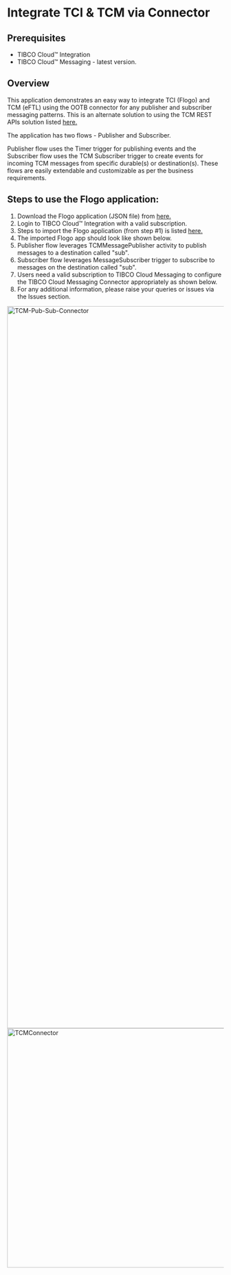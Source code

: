 # Integrate TCI & TCM via Connector

## Prerequisites
- TIBCO Cloud™ Integration
- TIBCO Cloud™ Messaging - latest version. 

## Overview
This application demonstrates an easy way to integrate TCI (Flogo) and TCM (eFTL) using the OOTB connector for any publisher and subscriber messaging patterns. This is an alternate solution to using the TCM REST APIs solution listed [here.](https://github.com/TIBCOSoftware/tci-flogo/blob/master/samples/app-dev/TCM/TCM_Pub_Sub_UsingReSTAPI/Readme.md)

The application has two flows - Publisher and Subscriber. 

Publisher flow uses the Timer trigger for publishing events and the Subscriber flow uses the TCM Subscriber trigger to create events for incoming TCM messages from specific durable(s) or destination(s). These flows are easily extendable and customizable as per the business requirements. 

## Steps to use the Flogo application: 
1. Download the Flogo application (JSON file) from [here.](https://github.com/TIBCOSoftware/tci-flogo/blob/master/samples/app-dev/TCM/TCM_Pub_Sub_UsingConnector/TCM_PubSub_UsingConnector.json)
2. Login to TIBCO Cloud™ Integration with a valid subscription.
3. Steps to import the Flogo application (from step #1) is listed [here.](https://github.com/TIBCOSoftware/tci-flogo/blob/master/samples/app-dev/readme.md)
4. The imported Flogo app should look like shown below. 
5. Publisher flow leverages TCMMessagePublisher activity to publish messages to a destination called "sub".
6. Subscriber flow leverages MessageSubscriber trigger to subscribe to messages on the destination called "sub".
7. Users need a valid subscription to TIBCO Cloud Messaging to configure the TIBCO Cloud Messaging Connector appropriately as shown below. 
8. For any additional information, please raise your queries or issues via the Issues section. 
<img width="1680" alt="TCM-Pub-Sub-Connector" src="https://user-images.githubusercontent.com/17696107/113564618-4cb8c300-9627-11eb-8df5-aad897d87418.png">
<img width="557" alt="TCMConnector" src="https://user-images.githubusercontent.com/17696107/113564638-56dac180-9627-11eb-824b-98199cd388a8.png">
